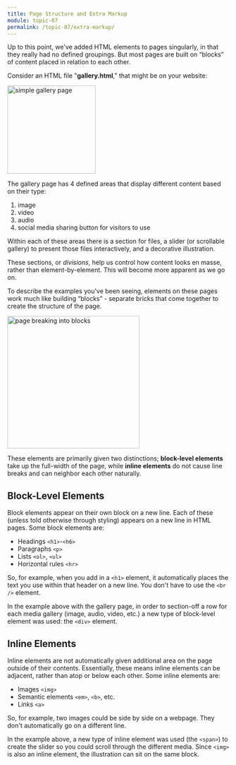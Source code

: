```yaml
---
title: Page Structure and Extra Markup
module: topic-07
permalink: /topic-07/extra-markup/
---
```


<div class="divider-heading"></div>

Up to this point, we've added HTML elements to pages singularly, in that they really had no defined groupings. But most pages are built on “blocks” of content placed in relation to each other.

Consider an HTML file "**gallery.html**," that might be on your website:

<img src="../img/gallery-page.png" alt="simple gallery page" style="width: 200px;" />

The gallery page has 4 defined areas that display different content based on their type:
1. image
2. video
3. audio
4. social media sharing button for visitors to use

Within each of these areas there is a section for files, a slider (or scrollable gallery) to present those files interactively, and a decorative illustration.

These sections, or _divisions_, help us control how content looks en masse, rather than element-by-element. This will become more apparent as we go on.


<div class="divider-pg"></div>


To describe the examples you've been seeing, elements on these pages work much like building “blocks” - separate bricks that come together to create the structure of the page.

<img src="../img/gallery-page-blocks.gif" alt="page breaking into blocks" style="width: 300px;" />

These elements are primarily given two distinctions; **block-level elements** take up the full-width of the page, while **inline elements** do not cause line breaks and can neighbor each other naturally.


<h2 id="block-level">Block-Level Elements</h2>

Block elements appear on their own block on a new line. Each of these (unless told otherwise through styling) appears on a new line in HTML pages. Some block elements are:

- Headings `<h1>`-`<h6>`
- Paragraphs `<p>`
- Lists `<ol>`, `<ul>`
- Horizontal rules `<hr>`

So, for example, when you add in a `<h1>` element, it automatically places the text you use within that header on a new line. You don't have to use the `<br />` element.

In the example above with the gallery page, in order to section-off a row for each media gallery (image, audio, video, etc.) a new type of block-level element was used: the `<div>` element.

<h2 id="inline">Inline Elements</h2>

Inline elements are not automatically given additional area on the page outside of their contents. Essentially, these means inline elements can be adjacent, rather than atop or below each other. Some inline elements are:

- Images `<img>`
- Semantic elements `<em>`, `<b>`, etc.
- Links `<a>`

So, for example, two images could be side by side on a webpage. They don't automatically go on a different line.

In the example above, a new type of inline element was used (the `<span>`) to create the slider so you could scroll through the different media. Since `<img>` is also an inline element, the illustration can sit on the same block.
